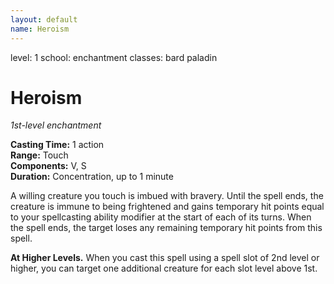 ```yaml
---
layout: default
name: Heroism
---
```

level: 1
school: enchantment
classes: bard
         paladin

# Heroism 
_1st-level enchantment_    

**Casting Time:** 1 action    
**Range:** Touch    
**Components:** V, S    
**Duration:** Concentration, up to 1 minute 

A willing creature you touch is imbued with bravery. Until the spell ends, the creature is immune to being frightened and gains temporary hit points equal to your spellcasting ability modifier at the start of each of its turns. When the spell ends, the target loses any remaining temporary hit points from this spell. 

**At Higher Levels.** When you cast this spell using a spell slot of 2nd level or higher, you can target one additional creature for each slot level above 1st. 